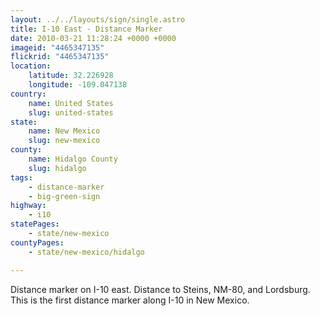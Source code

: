 ```yaml
---
layout: ../../layouts/sign/single.astro
title: I-10 East - Distance Marker
date: 2010-03-21 11:28:24 +0000 +0000
imageid: "4465347135"
flickrid: "4465347135"
location:
    latitude: 32.226928
    longitude: -109.047138
country:
    name: United States
    slug: united-states
state:
    name: New Mexico
    slug: new-mexico
county:
    name: Hidalgo County
    slug: hidalgo
tags:
    - distance-marker
    - big-green-sign
highway:
    - i10
statePages:
    - state/new-mexico
countyPages:
    - state/new-mexico/hidalgo

---
```

Distance marker on I-10 east.  Distance to Steins, NM-80, and Lordsburg.  This is the first distance marker along I-10 in New Mexico.